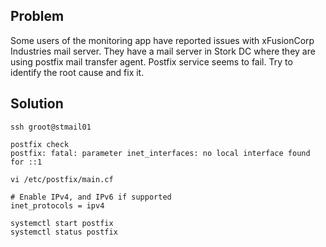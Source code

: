 ## Problem

Some users of the monitoring app have reported issues with xFusionCorp Industries mail server. They have a mail server in Stork DC where they are using postfix mail transfer agent. Postfix service seems to fail. Try to identify the root cause and fix it.


## Solution

```
ssh groot@stmail01
```

```
postfix check
postfix: fatal: parameter inet_interfaces: no local interface found for ::1
```

```
vi /etc/postfix/main.cf

# Enable IPv4, and IPv6 if supported
inet_protocols = ipv4
```

```
systemctl start postfix
systemctl status postfix
```
